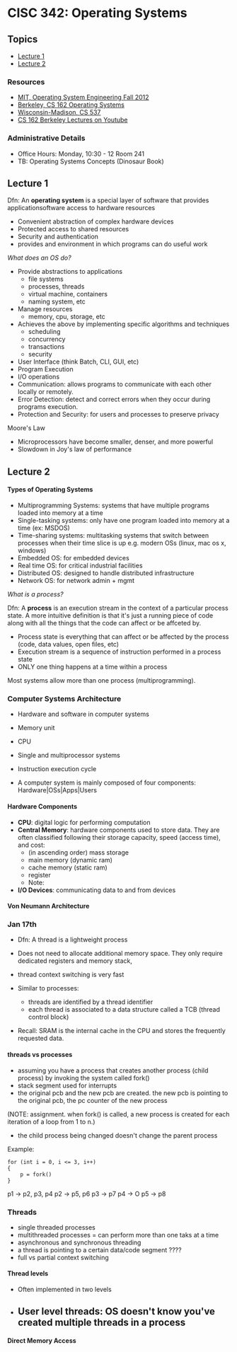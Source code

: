<style>
h1 a {display: none;}
.container-lg {min-width: 200px; max-width:880px; padding:45px;}
</style>

# CISC 342: Operating Systems

## Topics 
- [Lecture 1](#lecture-1)
- [Lecture 2](#lecture-2)

### Resources
- [MIT, Operating System Engineering Fall 2012]()
- [Berkeley, CS 162 Operating Systems]()
- [Wisconsin-Madison, CS 537]()
-  [CS 162 Berkeley Lectures on Youtube]()

### Administrative Details
- Office Hours: Monday, 10:30 - 12 Room 241
- TB: Operating Systems Concepts (Dinosaur Book) 




## Lecture 1
Dfn: An **operating system** is a special layer of software that provides applicationsoftware access to hardware resources 
- Convenient abstraction of complex hardware devices
- Protected access to shared resources
- Security and authentication
- provides and environment in which programs can do useful work

_What does an OS do?_
- Provide abstractions to applications
	- file systems
	- processes, threads
	- virtual machine, containers
	- naming system, etc
- Manage resources
	- memory, cpu, storage, etc
- Achieves the above by implementing specific algorithms and techniques
	- scheduling
	- concurrency
	- transactions
	- security
- User Interface (think Batch, CLI, GUI, etc)
- Program Execution
- I/O operations
- Communication: allows programs to communicate with each other locally or remotely.
- Error Detection: detect and correct errors when they occur during programs execution.
- Protection and Security: for users and processes to preserve privacy

Moore's Law
- Microprocessors have become smaller, denser, and more powerful
- Slowdown in Joy's law of performance


## Lecture 2 

#### Types of Operating Systems

- Multiprogramming Systems: systems that have multiple programs loaded into memory at a time
- Single-tasking systems: only have one program loaded into memory at a time (ex: MSDOS)
- Time-sharing systems: multitasking systems that switch between processes when their time slice is up e.g. modern OSs (linux, mac os x, windows)
- Embedded OS: for embedded devices 
- Real time OS: for critical industrial facilities 
- Distributed OS: designed to handle distributed infrastructure
- Network OS: for network admin + mgmt

_What is a process?_

Dfn: A **process** is an execution stream in the context of a particular process state. A more intuitive definition is that it's just a running piece of code along with all the things that the code can affect or be affceted by.
- Process state is everything that can affect or be affected by the process (code, data values, open files, etc)
- Execution stream is a sequence of instruction performed in a process state
- ONLY one thing happens at a time within a process

Most systems allow more than one process (multiprogramming).

### Computer Systems Architecture
- Hardware and software in computer systems
- Memory unit
- CPU
- Single and multiprocessor systems
- Instruction execution cycle

- A computer system is mainly composed of four components: Hardware|OSs|Apps|Users

#### Hardware Components
- **CPU**: digital logic for performing computation 
- **Central Memory**: hardware components used to store data. They are often classified following their storage capacity, speed (access time), and cost:
	- (in ascending order) mass storage
	- main memory (dynamic ram) 
	- cache memory (static ram) 
	- register
	- Note: 
- **I/O Devices**: communicating data to and from devices

#### Von Neumann Architecture
 

### Jan 17th 

- Dfn: A thread is a lightweight process
- Does not need to allocate additional memory space. They only require dedicated registers and memory stack,
- thread context switching is very fast 

- Similar to processes:
	- threads are identified by a thread identifier
	- each thread is associated to a data structure called a TCB (thread control block)

- Recall: SRAM is the internal cache in the CPU and stores the frequently requested data. 


#### threads vs processes
- assuming you have a process that creates another process (child process) by invoking the system called fork()
- stack segment used for interrupts
- the original pcb and the new pcb are created. the new pcb is pointing to the original pcb, the pc counter of the new process 


(NOTE: assignment. when fork() is called, a new process is created for each iteration of a loop from 1 to n.)

- the child process being changed doesn't change the parent process 

Example: 

```
for (int i = 0, i <= 3, i++) 
{ 
	p = fork()
}
```
p1 -> p2, p3, p4
p2 -> p5, p6
p3 -> p7
p4 -> O
p5 -> p8

### Threads
- single threaded processes
- multithreaded processes = can perform more than one taks at a time
- asynchronous and synchronous threading
- a thread is pointing to a certain data/code segment ????
- full vs partial context switching 

#### Thread levels
- Often implemented in two levels
- User level threads: OS doesn't know you've created multiple threads in a process
	- 

#### Direct Memory Access

